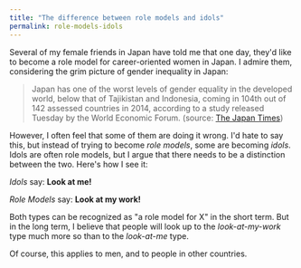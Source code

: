 ```yaml
---
title: "The difference between role models and idols"
permalink: role-models-idols
---
```


Several of my female friends in Japan have told me that one day, they'd like to become a role model for career-oriented women in Japan. I admire them, considering the grim picture of gender inequality in Japan:

> Japan has one of the worst levels of gender equality in the developed world, below that of Tajikistan and Indonesia, coming in 104th out of 142 assessed countries in 2014, according to a study released Tuesday by the World Economic Forum. (source: [The Japan Times](http://www.japantimes.co.jp/news/2014/10/29/national/japan-remains-near-bottom-of-gender-gap-ranking/))

However, I often feel that some of them are doing it wrong. I'd hate to say this, but instead of trying to become *role models*, some are becoming *idols*. Idols are often role models, but I argue that there needs to be a distinction between the two. Here's how I see it:

*Idols* say: **Look at me!**

*Role Models* say: **Look at my work!**

Both types can be recognized as "a role model for X" in the short term. But in the long term, I believe that people will look up to the *look-at-my-work* type much more so than to the *look-at-me* type.

Of course, this applies to men, and to people in other countries.
